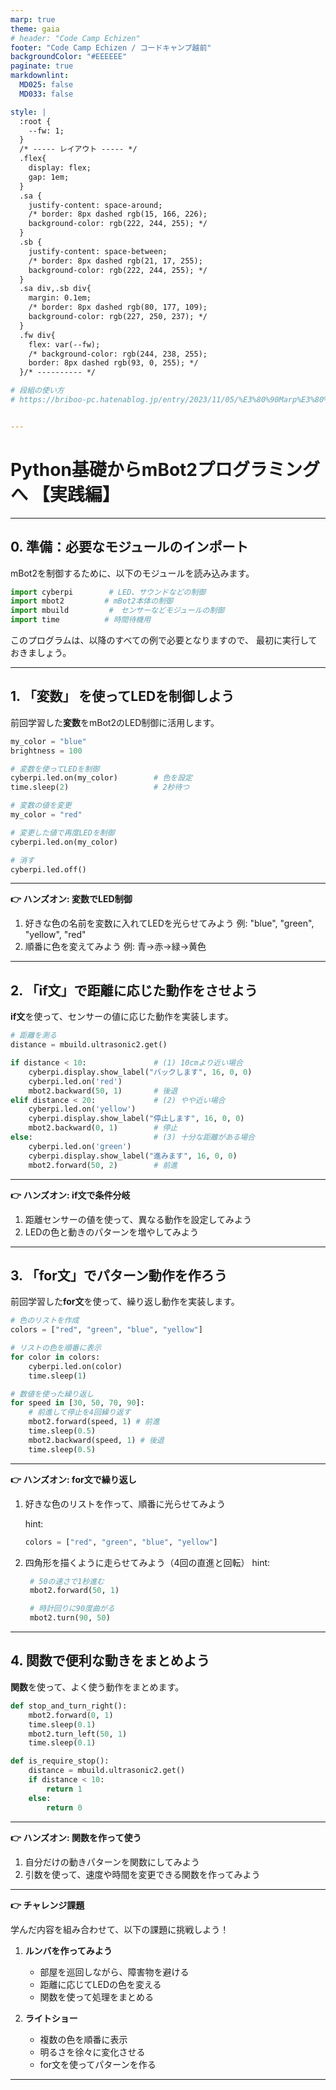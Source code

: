 ```yaml
---
marp: true
theme: gaia
# header: "Code Camp Echizen"
footer: "Code Camp Echizen / コードキャンプ越前"
backgroundColor: "#EEEEEE"
paginate: true
markdownlint:
  MD025: false
  MD033: false

style: |
  :root {
    --fw: 1;
  }
  /* ----- レイアウト ----- */
  .flex{
    display: flex;
    gap: 1em;
  }
  .sa {
    justify-content: space-around;
    /* border: 8px dashed rgb(15, 166, 226);
    background-color: rgb(222, 244, 255); */
  }
  .sb {
    justify-content: space-between;
    /* border: 8px dashed rgb(21, 17, 255);
    background-color: rgb(222, 244, 255); */
  }
  .sa div,.sb div{
    margin: 0.1em;
    /* border: 8px dashed rgb(80, 177, 109);
    background-color: rgb(227, 250, 237); */
  }
  .fw div{
    flex: var(--fw);
    /* background-color: rgb(244, 238, 255);
    border: 8px dashed rgb(93, 0, 255); */
  }/* ---------- */

# 段組の使い方
# https://briboo-pc.hatenablog.jp/entry/2023/11/05/%E3%80%90Marp%E3%80%91%E3%82%B3%E3%83%94%E3%83%9A%E3%81%A7%E7%B0%A1%E5%8D%98%EF%BC%81%E5%A4%9A%E6%AE%B5%E7%B5%84%E3%81%BF%E3%82%B7%E3%83%B3%E3%83%97%E3%83%AB%E3%83%AC%E3%82%A4%E3%82%A2%E3%82%A6


---
```


# Python基礎からmBot2プログラミングへ 【実践編】

---

## 0. 準備：必要なモジュールのインポート

mBot2を制御するために、以下のモジュールを読み込みます。
```python
import cyberpi        # LED、サウンドなどの制御
import mbot2         # mBot2本体の制御
import mbuild         #　センサーなどモジュールの制御
import time          # 時間待機用
```

このプログラムは、以降のすべての例で必要となりますので、
最初に実行しておきましょう。

---

## 1. 「変数」 を使ってLEDを制御しよう

前回学習した**変数**をmBot2のLED制御に活用します。

```python
my_color = "blue"
brightness = 100

# 変数を使ってLEDを制御
cyberpi.led.on(my_color)        # 色を設定
time.sleep(2)                   # 2秒待つ

# 変数の値を変更
my_color = "red"

# 変更した値で再度LEDを制御
cyberpi.led.on(my_color)

# 消す
cyberpi.led.off()
```

---

**👉 ハンズオン: 変数でLED制御**
1. 好きな色の名前を変数に入れてLEDを光らせてみよう
   例: "blue", "green", "yellow", "red"
2. 順番に色を変えてみよう
   例: 青→赤→緑→黄色

---

## 2. 「if文」で距離に応じた動作をさせよう

**if文**を使って、センサーの値に応じた動作を実装します。

```python
# 距離を測る
distance = mbuild.ultrasonic2.get()

if distance < 10:               # (1) 10cmより近い場合
    cyberpi.display.show_label("バックします", 16, 0, 0)
    cyberpi.led.on('red')
    mbot2.backward(50, 1)       # 後退
elif distance < 20:             # (2) やや近い場合
    cyberpi.led.on('yellow')
    cyberpi.display.show_label("停止します", 16, 0, 0)
    mbot2.backward(0, 1)        # 停止
else:                           # (3) 十分な距離がある場合
    cyberpi.led.on('green')
    cyberpi.display.show_label("進みます", 16, 0, 0)
    mbot2.forward(50, 2)        # 前進
```

---

**👉 ハンズオン: if文で条件分岐**
1. 距離センサーの値を使って、異なる動作を設定してみよう
2. LEDの色と動きのパターンを増やしてみよう

---

## 3. 「for文」でパターン動作を作ろう

前回学習した**for文**を使って、繰り返し動作を実装します。

```python
# 色のリストを作成
colors = ["red", "green", "blue", "yellow"]

# リストの色を順番に表示
for color in colors:
    cyberpi.led.on(color)
    time.sleep(1)

# 数値を使った繰り返し
for speed in [30, 50, 70, 90]:
    # 前進して停止を4回繰り返す
    mbot2.forward(speed, 1) # 前進
    time.sleep(0.5)
    mbot2.backward(speed, 1) # 後退
    time.sleep(0.5)
```

---

**👉 ハンズオン: for文で繰り返し**
1. 好きな色のリストを作って、順番に光らせてみよう
  
   hint: 
   ```python
   colors = ["red", "green", "blue", "yellow"]
   ```
2. 四角形を描くように走らせてみよう（4回の直進と回転）
   hint: 
   ```python
    # 50の速さで1秒進む
    mbot2.forward(50, 1)

    # 時計回りに90度曲がる
    mbot2.turn(90, 50)
   ```
---

## 4. 関数で便利な動きをまとめよう

**関数**を使って、よく使う動作をまとめます。

```python
def stop_and_turn_right():
    mbot2.forward(0, 1)
    time.sleep(0.1)
    mbot2.turn_left(50, 1)
    time.sleep(0.1)

def is_require_stop():
    distance = mbuild.ultrasonic2.get()
    if distance < 10:
        return 1
    else:
        return 0
```


---

**👉 ハンズオン: 関数を作って使う**
1. 自分だけの動きパターンを関数にしてみよう
2. 引数を使って、速度や時間を変更できる関数を作ってみよう

---

**👉 チャレンジ課題**


学んだ内容を組み合わせて、以下の課題に挑戦しよう！

1. **ルンバを作ってみよう**
   - 部屋を巡回しながら、障害物を避ける
   - 距離に応じてLEDの色を変える
   - 関数を使って処理をまとめる

2. **ライトショー**
   - 複数の色を順番に表示
   - 明るさを徐々に変化させる
   - for文を使ってパターンを作る

---
